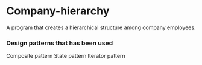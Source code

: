 # Company-hierarchy

A program that creates a hierarchical structure among company employees.

### Design patterns that has been used
Composite pattern
State pattern
Iterator pattern

